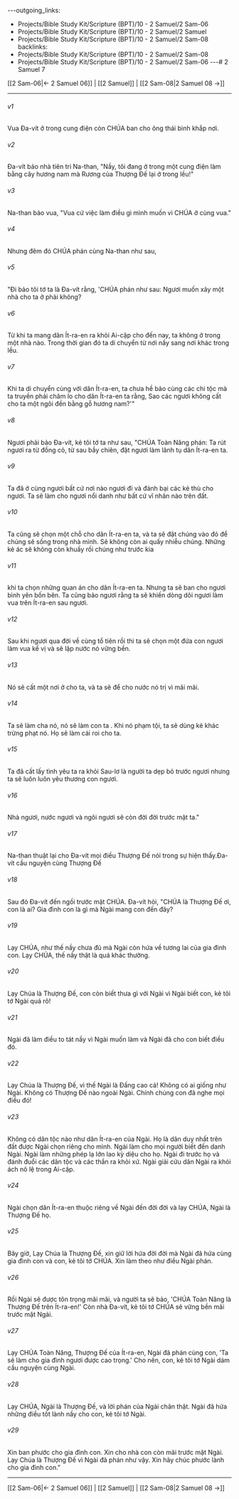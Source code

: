 ---outgoing_links:
  - Projects/Bible Study Kit/Scripture (BPT)/10 - 2 Samuel/2 Sam-06
  - Projects/Bible Study Kit/Scripture (BPT)/10 - 2 Samuel/2 Samuel
  - Projects/Bible Study Kit/Scripture (BPT)/10 - 2 Samuel/2 Sam-08
backlinks:
  - Projects/Bible Study Kit/Scripture (BPT)/10 - 2 Samuel/2 Sam-08
  - Projects/Bible Study Kit/Scripture (BPT)/10 - 2 Samuel/2 Sam-06
---# 2 Samuel 7

[[2 Sam-06|← 2 Samuel 06]] | [[2 Samuel]] | [[2 Sam-08|2 Samuel 08 →]]
***



###### v1 
Vua Đa-vít ở trong cung điện còn CHÚA ban cho ông thái bình khắp nơi. 

###### v2 
Đa-vít bảo nhà tiên tri Na-than, "Nầy, tôi đang ở trong một cung điện làm bằng cây hương nam mà Rương của Thượng Đế lại ở trong lều!" 

###### v3 
Na-than bảo vua, "Vua cứ việc làm điều gì mình muốn vì CHÚA ở cùng vua." 

###### v4 
Nhưng đêm đó CHÚA phán cùng Na-than như sau, 

###### v5 
"Đi bảo tôi tớ ta là Đa-vít rằng, 'CHÚA phán như sau: Ngươi muốn xây một nhà cho ta ở phải không? 

###### v6 
Từ khi ta mang dân Ít-ra-en ra khỏi Ai-cập cho đến nay, ta không ở trong một nhà nào. Trong thời gian đó ta di chuyển từ nơi nầy sang nơi khác trong lều. 

###### v7 
Khi ta di chuyển cùng với dân Ít-ra-en, ta chưa hề bảo cùng các chi tộc mà ta truyền phải chăm lo cho dân Ít-ra-en ta rằng, Sao các ngươi không cất cho ta một ngôi đền bằng gỗ hương nam?'" 

###### v8 
Ngươi phải bảo Đa-vít, kẻ tôi tớ ta như sau, "CHÚA Toàn Năng phán: Ta rút ngươi ra từ đồng cỏ, từ sau bầy chiên, đặt ngươi làm lãnh tụ dân Ít-ra-en ta. 

###### v9 
Ta đã ở cùng ngươi bất cứ nơi nào ngươi đi và đánh bại các kẻ thù cho ngươi. Ta sẽ làm cho ngươi nổi danh như bất cứ vĩ nhân nào trên đất. 

###### v10 
Ta cũng sẽ chọn một chỗ cho dân Ít-ra-en ta, và ta sẽ đặt chúng vào đó để chúng sẽ sống trong nhà mình. Sẽ không còn ai quấy nhiễu chúng. Những kẻ ác sẽ không còn khuấy rối chúng như trước kia 

###### v11 
khi ta chọn những quan án cho dân Ít-ra-en ta. Nhưng ta sẽ ban cho ngươi bình yên bốn bên. Ta cũng bảo ngươi rằng ta sẽ khiến dòng dõi ngươi làm vua trên Ít-ra-en sau ngươi. 

###### v12 
Sau khi ngươi qua đời về cùng tổ tiên rồi thì ta sẽ chọn một đứa con ngươi làm vua kế vị và sẽ lập nước nó vững bền. 

###### v13 
Nó sẽ cất một nơi ở cho ta, và ta sẽ để cho nước nó trị vì mãi mãi. 

###### v14 
Ta sẽ làm cha nó, nó sẽ làm con ta . Khi nó phạm tội, ta sẽ dùng kẻ khác trừng phạt nó. Họ sẽ làm cái roi cho ta. 

###### v15 
Ta đã cất lấy tình yêu ta ra khỏi Sau-lơ là người ta dẹp bỏ trước ngươi nhưng ta sẽ luôn luôn yêu thương con ngươi. 

###### v16 
Nhà ngươi, nước ngươi và ngôi ngươi sẽ còn đời đời trước mặt ta." 

###### v17 
Na-than thuật lại cho Đa-vít mọi điều Thượng Đế nói trong sự hiện thấy.Đa-vít cầu nguyện cùng Thượng Đế 

###### v18 
Sau đó Đa-vít đến ngồi trước mặt CHÚA. Đa-vít hỏi, "CHÚA là Thượng Đế ơi, con là ai? Gia đình con là gì mà Ngài mang con đến đây? 

###### v19 
Lạy CHÚA, như thế nầy chưa đủ mà Ngài còn hứa về tương lai của gia đình con. Lạy CHÚA, thế nầy thật là quá khác thường. 

###### v20 
Lạy Chúa là Thượng Đế, con còn biết thưa gì với Ngài vì Ngài biết con, kẻ tôi tớ Ngài quá rõ! 

###### v21 
Ngài đã làm điều to tát nầy vì Ngài muốn làm và Ngài đã cho con biết điều đó. 

###### v22 
Lạy Chúa là Thượng Đế, vì thế Ngài là Đấng cao cả! Không có ai giống như Ngài. Không có Thượng Đế nào ngoài Ngài. Chính chúng con đã nghe mọi điều đó! 

###### v23 
Không có dân tộc nào như dân Ít-ra-en của Ngài. Họ là dân duy nhất trên đất được Ngài chọn riêng cho mình. Ngài làm cho mọi người biết đến danh Ngài. Ngài làm những phép lạ lớn lao kỳ diệu cho họ. Ngài đi trước họ và đánh đuổi các dân tộc và các thần ra khỏi xứ. Ngài giải cứu dân Ngài ra khỏi ách nô lệ trong Ai-cập. 

###### v24 
Ngài chọn dân Ít-ra-en thuộc riêng về Ngài đến đời đời và lạy CHÚA, Ngài là Thượng Đế họ. 

###### v25 
Bây giờ, Lạy Chúa là Thượng Đế, xin giữ lời hứa đời đời mà Ngài đã hứa cùng gia đình con và con, kẻ tôi tớ CHÚA. Xin làm theo như điều Ngài phán. 

###### v26 
Rồi Ngài sẽ được tôn trọng mãi mãi, và người ta sẽ bảo, 'CHÚA Toàn Năng là Thượng Đế trên Ít-ra-en!' Còn nhà Đa-vít, kẻ tôi tớ CHÚA sẽ vững bền mãi trước mặt Ngài. 

###### v27 
Lạy CHÚA Toàn Năng, Thượng Đế của Ít-ra-en, Ngài đã phán cùng con, 'Ta sẽ làm cho gia đình ngươi được cao trọng.' Cho nên, con, kẻ tôi tớ Ngài dám cầu nguyện cùng Ngài. 

###### v28 
Lạy CHÚA, Ngài là Thượng Đế, và lời phán của Ngài chân thật. Ngài đã hứa những điều tốt lành nầy cho con, kẻ tôi tớ Ngài. 

###### v29 
Xin ban phước cho gia đình con. Xin cho nhà con còn mãi trước mặt Ngài. Lạy Chúa là Thượng Đế vì Ngài đã phán như vậy. Xin hãy chúc phước lành cho gia đình con."

***
[[2 Sam-06|← 2 Samuel 06]] | [[2 Samuel]] | [[2 Sam-08|2 Samuel 08 →]]
